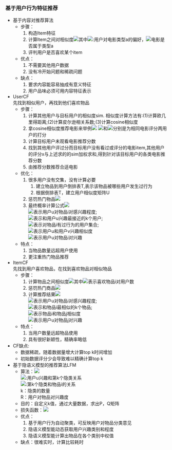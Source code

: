 ### 基于用户行为特征推荐<br>
- 基于内容对推荐算法
  - 步骤：
    1. 构造Item特征
    2. 计算Item之间对相似度<img src="http://latex.codecogs.com/gif.latex?cos%28U%2CI%29%3D%5Cfrac%7B%5Csum%20U_a*I_a%7D%7B%5Csqrt%7B%5Csum%20U_a%5E2%7D%5Csqrt%7B%5Csum%20I_a%5E2%7D%7D"/>其中<img src="http://latex.codecogs.com/gif.latex?U_a"/>:用户对电影类型a的偏好，<img src="http://latex.codecogs.com/gif.latex?I_a"/>电影是否属于类型a
    3. 评判用户是否喜欢某个item
  - 优点：
    1. 不需要其他用户数据
    2. 没有冷开始问题和稀疏问题
  - 缺点：
    1. 要求内容能容易抽成有意义特征
    2. 用户品味必须可用内容特征表示 
- UserCF<br>
    先找到相似用户，再找到他们喜欢物品
  - 步骤：
    1. 计算其他用户与目标用户的相似度sim.
        相似度计算方法有:(1)计算欧几里得距离;(2)计算皮尔逊相关系数;(3)计算cosine相似度
    2. 拿cosine相似度推荐电影来举例<img src="http://latex.codecogs.com/gif.latex?C%28x%2Cy%29%3D%5Cfrac%7B%5Csum%20x_i%20y_i%7D%7B%5Csqrt%7B%5Csum%7Bx_i%5E2%7D%7D%5Csqrt%7B%5Csum%7By_i%5E2%7D%7D%7D"/> <img src="http://latex.codecogs.com/gif.latex?x_i"/>和<img src="http://latex.codecogs.com/gif.latex?y_i"/>分别是为相同电影评分两用户的打分
    3. 计算目标用户未观看电影推荐分数
    4. 找到其他用户评过分而目标用户没有看过或评分的电影item,其他用户的评分x与上述求的的sim加权求和,得到针对该目标用户的各类电影推荐分数
    5. 由推荐分数推荐合适电影
  - 优化：
    1. 很多用户没有交集，没有计算必要
        1. 建立物品到用户倒排表T,表示该物品被哪些用户发生过行为
        2. 根据倒排表T，建立用户相似度矩阵U
    2. 惩罚热门物品<img src="http://latex.codecogs.com/gif.latex?W_%7Buv%7D%3D%5Cfrac%7B%5Csum_%7Bi%20%5Cin%20N%28u%29%20%5Ccap%20N%28v%29%7D%5Cfrac%7B1%7D%7Blg%281&plus;%7CN%28i%29%7C%29%7D%7D%7B%5Csqrt%7B%7CN%28u%29%7C%7CN%28v%29%7C%7D%7D"/>
    3. 最终概率计算公式<img src="http://latex.codecogs.com/gif.latex?p%28u%2Ci%29%3D%5Csum_%7Bv%20%5Cin%20S%28u%2Ck%29%20%5Ccap%20N%28i%29%7D%20W_%7Buv%7Dr_%7Bvi%7D"/><br>
    <img src="http://latex.codecogs.com/gif.latex?p%28u%2Ci%29"/>表示用户u对物品i对感兴趣程度;<br>
    <img src="http://latex.codecogs.com/gif.latex?S%28u%2Ck%29"/>表示和用户u兴趣最接近的k个用户;<br>
    <img src="http://latex.codecogs.com/gif.latex?N%28i%29"/>表示对物品i有过行为的用户集合;<br>
    <img src="http://latex.codecogs.com/gif.latex?W_%7Buv%7D"/>表示用户u和用户v兴趣相似度<br>
    <img src="http://latex.codecogs.com/gif.latex?r_%7Bui%7D"/>表示用户u对物品i对兴趣
  - 特点：
    1. 当物品数量远超用户使用
    2. 更注重热门物品推荐
- ItemCF<br>
    先找到用户喜欢物品，在找到喜欢物品对相似物品
  - 步骤：
    1. 计算物品之间相似度<img src="http://latex.codecogs.com/gif.latex?W_%7Bij%7D%3D%5Cfrac%7B%7CN%28i%29%20%5Ccap%20N%28j%29%7C%7D%7B%7CN%28i%29%7C%7D"/>其中<img src="http://latex.codecogs.com/gif.latex?%7CN%28i%29%7C">表示喜欢物品i对用户数
    2. 惩罚热门商品<img src="http://latex.codecogs.com/gif.latex?W_%7Bij%7D%3D%5Cfrac%7B%7CN%28i%29%20%5Ccap%20N%28j%29%7C%7D%7B%5Csqrt%7B%7CN%28i%29%7C%7CN%28j%29%7C%7D%7D"/>
    3. 计算推荐结果<img src="http://latex.codecogs.com/gif.latex?p%28u%2Ci%29%3D%5Csum_%7Bv%20%5Cin%20S%28i%2Ck%29%20%5Ccap%20N%28u%29%7D%20W_%7Bij%7Dr_%7Bui%7D%24"/><br>
    <img src="http://latex.codecogs.com/gif.latex?p%28u%2Ci%29"/>表示用户u对物品i对感兴趣程度;<br>
    <img src="http://latex.codecogs.com/gif.latex?S%28i%2Ck%29"/>表示和物品i最相似的k个物品;<br>
    <img src="http://latex.codecogs.com/gif.latex?W_%7Bij%7D"/>表示物品i和物品j相似度<br>
    <img src="http://latex.codecogs.com/gif.latex?r_%7Buj%7D"/>表示用户u对物品j对兴趣
  - 特点：
    1. 当用户数量远超物品使用
    2. 具有很好新颖性，精确率略低
- CF缺点:
  - 数据稀疏，随着数据量增大计算top k时间增加
  - 初始数据评分少会导致难以精确计算top k
- 基于隐语义模型的推荐算法LFM
  - 算法：<img src="http://latex.codecogs.com/gif.latex?R%28u%2Ci%29%3D%5Csum_%7Bk%3D1%7D%5Ek%20P_%7Bu%2Ck%7DQ_%7Bi%2Ck%7D"/><br>
        <img src="http://latex.codecogs.com/gif.latex?P_%7Bu%2Ck%7D"/>:用户u兴趣和第k个隐类关系<br>
        <img src="http://latex.codecogs.com/gif.latex?Q_%7Bi%2Ck%7D"/>:第k个隐类和物品i的关系<br>
        k：隐类的数量<br>
        R：用户对物品对兴趣度
  - 目的：自定义k值，通过大量数据，求出P，Q矩阵
  - 损失函数：<img src="http://latex.codecogs.com/gif.latex?loss%3D%5Csum_%7B%28u%2Ci%29%20%5Cin%20S%7D%28R_%7Bui%7D-%5Chat%20R_%7Bui%7D%29%5E2"/>
  - 优点：
    1. 基于用户行为自动聚类，可反映用户对物品分类意见
    2. 隐语义模型能动态获取用户兴趣类别和程度
    3. 隐语义模型能计算出物品在各个类别中权值
  - 缺点：很难实时，计算比较耗时